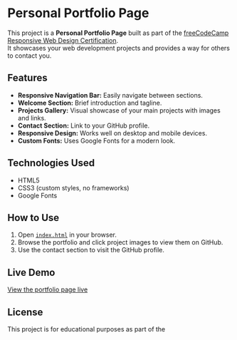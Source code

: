 # Personal Portfolio Page

This project is a **Personal Portfolio Page** built as part of the [freeCodeCamp Responsive Web Design Certification](https://www.freecodecamp.org/learn/).  
It showcases your web development projects and provides a way for others to contact you.

## Features

- **Responsive Navigation Bar:** Easily navigate between sections.
- **Welcome Section:** Brief introduction and tagline.
- **Projects Gallery:** Visual showcase of your main projects with images and links.
- **Contact Section:** Link to your GitHub profile.
- **Responsive Design:** Works well on desktop and mobile devices.
- **Custom Fonts:** Uses Google Fonts for a modern look.

## Technologies Used

- HTML5
- CSS3 (custom styles, no frameworks)
- Google Fonts

## How to Use

1. Open [`index.html`](index.html) in your browser.
2. Browse the portfolio and click project images to view them on GitHub.
3. Use the contact section to visit the GitHub profile.

## Live Demo

[View the portfolio page live](https://codepen.io/alrayyan2157/full/WbQdWrZ)

## License

This project is for educational purposes as part of the
